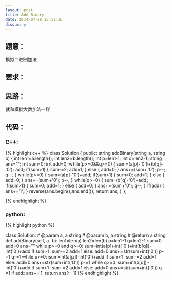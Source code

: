 ```yaml
---
layout: post
title: Add Binary
date: 2014-07-28 15:52:16
disqus: y
---
```


## 题意：
模拟二进制加法

## 要求：


## 思路：
就和模拟大数加法一样

## 代码：

### C++:

{% highlight c++ %}
class Solution {
public:
    string addBinary(string a, string b) {
        int len1=a.length();
        int len2=b.length();
        int p=len1-1;
        int q=len2-1;
        string ans="";
        int sum=0;
        int add=0;
        while(p>=0&&q>=0)
        {
            sum=(a[p]-'0')+(b[q]-'0')+add;
            if(sum>1)
            {
                sum-=2;
                add=1;
            }
            else
            {
                add=0;
            }
            ans+=(sum+'0');
            p--;
            q--;
        }
        while(p>=0)
        {
            sum=(a[p]-'0')+add;
            if(sum>1)
            {
                sum=0;
                add=1;
            }
            else
            {
                add=0;
            }
            ans+=(sum+'0');
            p--;
        }
        while(q>=0)
        {
            sum=(b[q]-'0')+add;
            if(sum>1)
            {
                sum=0;
                add=1;
            }
            else
            {
                add=0;
            }
            ans+=(sum+'0');
            q--;
        }
        if(add)
        {
            ans+='1';
        }
        reverse(ans.begin(),ans.end());
        return ans;
    }
};


 {% endhighlight %}
### python:

{% highlight python %}

class Solution:
    # @param a, a string
    # @param b, a string
    # @return a string
    def addBinary(self, a, b):
        len1=len(a)
        len2=len(b)
        p=len1-1
        q=len2-1
        sum=0
        add=0
        ans=""
        while p>=0 and q>=0:
            sum=int(a[p])-int('0')+int(b[q])-int('0')+add
            if sum>1:
                sum-=2
                add=1
            else:
                add=0
            ans+=str(sum+int('0'))
            p-=1
            q-=1
        while p>=0:
            sum=int(a[p])-int('0')+add
            if sum>1:
                sum-=2
                add=1
            else:
                add=0
            ans+=str(sum+int('0'))
            p-=1
        while q>=0:
            sum=int(b[q])-int('0')+add
            if sum>1:
                sum-=2
                add=1
            else:
                add=0
            ans+=str(sum+int('0'))
            q-=1
        if add:
            ans+='1'
        return ans[::-1]
 {% endhighlight %}
